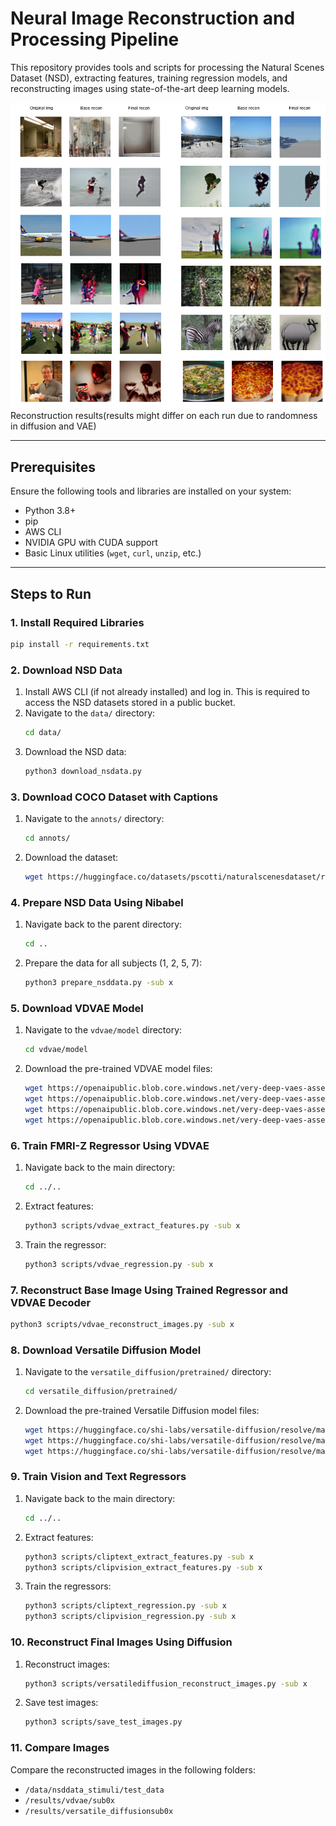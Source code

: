 # Neural Image Reconstruction and Processing Pipeline

This repository provides tools and scripts for processing the Natural Scenes Dataset (NSD), extracting features, training regression models, and reconstructing images using state-of-the-art deep learning models.

![reconstruction results(results might differ on each run due to randomness in diffusion and VAE)](comparisions.png)
Reconstruction results(results might differ on each run due to randomness in diffusion and VAE)

---

## Prerequisites

Ensure the following tools and libraries are installed on your system:

- Python 3.8+
- pip
- AWS CLI
- NVIDIA GPU with CUDA support
- Basic Linux utilities (`wget`, `curl`, `unzip`, etc.)

---

## Steps to Run

### 1. Install Required Libraries
```bash
pip install -r requirements.txt
```

### 2. Download NSD Data

1. Install AWS CLI (if not already installed) and log in. This is required to access the NSD datasets stored in a public bucket.
2. Navigate to the `data/` directory:
    ```bash
    cd data/
    ```
3. Download the NSD data:
    ```bash
    python3 download_nsdata.py
    ```

### 3. Download COCO Dataset with Captions

1. Navigate to the `annots/` directory:
    ```bash
    cd annots/
    ```
2. Download the dataset:
    ```bash
    wget https://huggingface.co/datasets/pscotti/naturalscenesdataset/resolve/main/COCO_73k_annots_curated.npy
    ```

### 4. Prepare NSD Data Using Nibabel

1. Navigate back to the parent directory:
    ```bash
    cd ..
    ```
2. Prepare the data for all subjects (1, 2, 5, 7):
    ```bash
    python3 prepare_nsddata.py -sub x
    ```

### 5. Download VDVAE Model

1. Navigate to the `vdvae/model` directory:
    ```bash
    cd vdvae/model
    ```
2. Download the pre-trained VDVAE model files:
    ```bash
    wget https://openaipublic.blob.core.windows.net/very-deep-vaes-assets/vdvae-assets-2/imagenet64-iter-1600000-log.jsonl
    wget https://openaipublic.blob.core.windows.net/very-deep-vaes-assets/vdvae-assets-2/imagenet64-iter-1600000-model.th
    wget https://openaipublic.blob.core.windows.net/very-deep-vaes-assets/vdvae-assets-2/imagenet64-iter-1600000-model-ema.th
    wget https://openaipublic.blob.core.windows.net/very-deep-vaes-assets/vdvae-assets-2/imagenet64-iter-1600000-opt.th
    ```

### 6. Train FMRI-Z Regressor Using VDVAE

1. Navigate back to the main directory:
    ```bash
    cd ../..
    ```
2. Extract features:
    ```bash
    python3 scripts/vdvae_extract_features.py -sub x
    ```
3. Train the regressor:
    ```bash
    python3 scripts/vdvae_regression.py -sub x
    ```

### 7. Reconstruct Base Image Using Trained Regressor and VDVAE Decoder

```bash
python3 scripts/vdvae_reconstruct_images.py -sub x
```

### 8. Download Versatile Diffusion Model

1. Navigate to the `versatile_diffusion/pretrained/` directory:
    ```bash
    cd versatile_diffusion/pretrained/
    ```
2. Download the pre-trained Versatile Diffusion model files:
    ```bash
    wget https://huggingface.co/shi-labs/versatile-diffusion/resolve/main/pretrained_pth/vd-four-flow-v1-0-fp16-deprecated.pth
    wget https://huggingface.co/shi-labs/versatile-diffusion/resolve/main/pretrained_pth/kl-f8.pth
    wget https://huggingface.co/shi-labs/versatile-diffusion/resolve/main/pretrained_pth/optimus-vae.pth
    ```

### 9. Train Vision and Text Regressors

1. Navigate back to the main directory:
    ```bash
    cd ../..
    ```
2. Extract features:
    ```bash
    python3 scripts/cliptext_extract_features.py -sub x
    python3 scripts/clipvision_extract_features.py -sub x
    ```
3. Train the regressors:
    ```bash
    python3 scripts/cliptext_regression.py -sub x
    python3 scripts/clipvision_regression.py -sub x
    ```

### 10. Reconstruct Final Images Using Diffusion

1. Reconstruct images:
    ```bash
    python3 scripts/versatilediffusion_reconstruct_images.py -sub x
    ```
2. Save test images:
    ```bash
    python3 scripts/save_test_images.py
    ```

### 11. Compare Images

Compare the reconstructed images in the following folders:

- `/data/nsddata_stimuli/test_data`
- `/results/vdvae/sub0x`
- `/results/versatile_diffusionsub0x`
